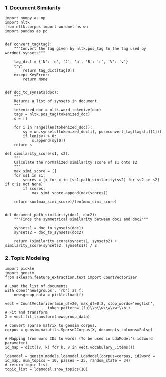 ### 1. Document Similarity

    import numpy as np
    import nltk
    from nltk.corpus import wordnet as wn
    import pandas as pd


    def convert_tag(tag):
        """Convert the tag given by nltk.pos_tag to the tag used by wordnet.synsets"""
    
        tag_dict = {'N': 'n', 'J': 'a', 'R': 'r', 'V': 'v'}
        try:
            return tag_dict[tag[0]]
        except KeyError:
            return None


    def doc_to_synsets(doc):
        """
        Returns a list of synsets in document.
        """
        tokenized_doc = nltk.word_tokenize(doc)
        tags = nltk.pos_tag(tokenized_doc)
        s = []

        for i in range(len(tokenized_doc)):
            sy = wn.synsets(tokenized_doc[i], pos=convert_tag(tags[i][1]))
            if len(sy) > 0:
                s.append(sy[0])
        return s

    def similarity_score(s1, s2):
        """
        Calculate the normalized similarity score of s1 onto s2
        """
        max_simi_score = []
        for ss1 in s1:
            scores = [x for x in [ss1.path_similarity(ss2) for ss2 in s2] if x is not None]
            if scores:
                max_simi_score.append(max(scores))
            
        return sum(max_simi_score)/len(max_simi_score)


    def document_path_similarity(doc1, doc2):
        """Finds the symmetrical similarity between doc1 and doc2"""

        synsets1 = doc_to_synsets(doc1)
        synsets2 = doc_to_synsets(doc2)

        return (similarity_score(synsets1, synsets2) + similarity_score(synsets2, synsets1)) / 2
        
 ### 2. Topic Modeling
 
    import pickle
    import gensim
    from sklearn.feature_extraction.text import CountVectorizer

    # Load the list of documents
    with open('newsgroups', 'rb') as f:
        newsgroup_data = pickle.load(f)

    vect = CountVectorizer(min_df=20, max_df=0.2, stop_words='english', 
                       token_pattern='(?u)\\b\\w\\w\\w+\\b')
    # Fit and transform
    X = vect.fit_transform(newsgroup_data)

    # Convert sparse matrix to gensim corpus.
    corpus = gensim.matutils.Sparse2Corpus(X, documents_columns=False)

    # Mapping from word IDs to words (To be used in LdaModel's id2word parameter)
    id_map = dict((v, k) for k, v in vect.vocabulary_.items())

    ldamodel = gensim.models.ldamodel.LdaModel(corpus=corpus, id2word = id_map, num_topics = 10, passes = 25, random_state = 34)
    # return topic list
    topic_list = ldamodel.show_topics(10)

